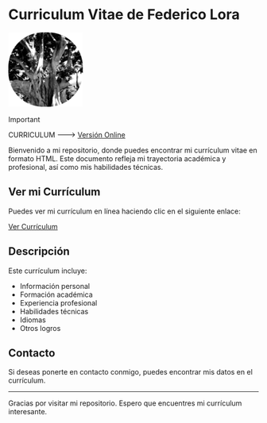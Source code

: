 # Curriculum Vitae de Federico Lora

<img src="Mi Logo Redondo.png" alt="Mi Logo" width="150"/>

> [!IMPORTANT]
> CURRICULUM
---> <a href="https://htmlpreview.github.io/?https://github.com/Fedes10/Fedes10/blob/main/Federico.html">Versión Online</a>

Bienvenido a mi repositorio, donde puedes encontrar mi currículum vitae en formato HTML. Este documento refleja mi trayectoria académica y profesional, así como mis habilidades técnicas.

## Ver mi Currículum

Puedes ver mi currículum en línea haciendo clic en el siguiente enlace:

[Ver Currículum](https://htmlpreview.github.io/?https://github.com/Fedes10/Fedes10/blob/main/Federico.html)

## Descripción

Este currículum incluye:

- Información personal
- Formación académica
- Experiencia profesional
- Habilidades técnicas
- Idiomas
- Otros logros

## Contacto

Si deseas ponerte en contacto conmigo, puedes encontrar mis datos en el currículum.

---

Gracias por visitar mi repositorio. Espero que encuentres mi currículum interesante.
